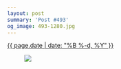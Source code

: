 ```yaml
---
layout: post
summary: 'Post #493'
og_image: 493-1280.jpg
---
```


<div class="post">
 <time>
  <a href="/493">
   {{ page.date | date: "%B %-d, %Y" }}
  </a>
 </time>
 <a href="/493">
  <figure data-taken="5/30/2016">
   <img sizes="(min-width: 700px) 50vw, calc(100vw - 2rem)" src="{{ site.assets_url }}/493-640.jpg" srcset="{{ site.assets_url }}/493-1280.jpg 1280w, {{ site.assets_url }}/493-960.jpg 960w, {{ site.assets_url }}/493-640.jpg 640w, {{ site.assets_url }}/493-320.jpg 320w"/>
  </figure>
 </a>
</div>
